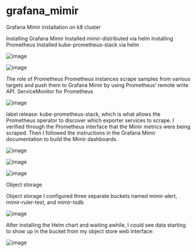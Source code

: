 # grafana_mimir
Grafana Mimir installation on k8 cluster

Installing Grafana Mimir
Installed mimir-distributed via helm
Installing Prometheus
Installed kube-prometheus-stack via helm

![image](https://user-images.githubusercontent.com/38376802/188642974-857d3345-1784-47c5-a3d6-ff57c3411dd4.png)


![image](https://user-images.githubusercontent.com/38376802/188642859-eb0a5a93-b1c4-44d5-980e-d35874d07d05.png)

The role of Prometheus
Prometheus instances scrape samples from various targets and push them to Grafana Mimir by using Prometheus’ remote write API. 
ServiceMonitor for Prometheus

![image](https://user-images.githubusercontent.com/38376802/188643310-603f76fb-3d42-4306-923b-c15ec9295f77.png)


label release: kube-prometheus-stack, which is what allows the Prometheus operator to discover which exporter services to scrape. 
I verified through the Prometheus interface that the Mimir metrics were being scraped. Then I followed the instructions in the Grafana Mimir documentation to build the Mimir dashboards.
 
 ![image](https://user-images.githubusercontent.com/38376802/188643643-218550e9-fdc4-41bb-85fc-074fcd2b136a.png)

![image](https://user-images.githubusercontent.com/38376802/188643722-87cc6dee-6f5a-46fa-b2fa-fc2dfaaecfe1.png)

![image](https://user-images.githubusercontent.com/38376802/188643791-cbfb3662-3cf4-4eaa-aeea-c49c874a6e14.png)

 

Object storage

Object storage
I configured three separate buckets named mimir-alert, mimir-ruler-test, and mimir-tsdb 

![image](https://user-images.githubusercontent.com/38376802/188644051-c59794db-e6c0-45a7-bdc5-12965612b385.png)


After installing the Helm chart and waiting awhile, I could see data starting to show up in the bucket from my object store web interface:


![image](https://user-images.githubusercontent.com/38376802/188644251-8e080de9-92b5-478a-8463-9dd788501c8b.png)

